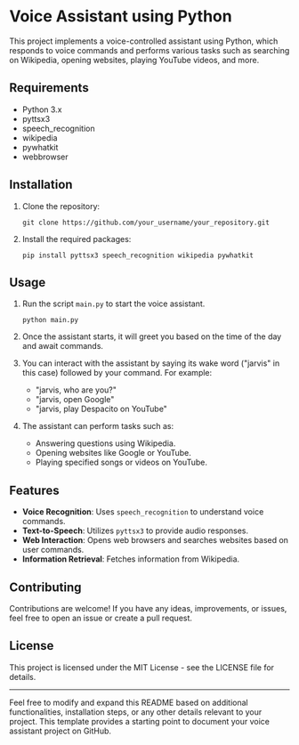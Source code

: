 
# Voice Assistant using Python

This project implements a voice-controlled assistant using Python, which responds to voice commands and performs various tasks such as searching on Wikipedia, opening websites, playing YouTube videos, and more.

## Requirements

- Python 3.x
- pyttsx3
- speech_recognition
- wikipedia
- pywhatkit
- webbrowser

## Installation

1. Clone the repository:
   ```
   git clone https://github.com/your_username/your_repository.git
   ```
   
2. Install the required packages:
   ```
   pip install pyttsx3 speech_recognition wikipedia pywhatkit
   ```

## Usage

1. Run the script `main.py` to start the voice assistant.

   ```
   python main.py
   ```

2. Once the assistant starts, it will greet you based on the time of the day and await commands.

3. You can interact with the assistant by saying its wake word ("jarvis" in this case) followed by your command. For example:
   - "jarvis, who are you?"
   - "jarvis, open Google"
   - "jarvis, play Despacito on YouTube"

4. The assistant can perform tasks such as:
   - Answering questions using Wikipedia.
   - Opening websites like Google or YouTube.
   - Playing specified songs or videos on YouTube.

## Features

- **Voice Recognition**: Uses `speech_recognition` to understand voice commands.
- **Text-to-Speech**: Utilizes `pyttsx3` to provide audio responses.
- **Web Interaction**: Opens web browsers and searches websites based on user commands.
- **Information Retrieval**: Fetches information from Wikipedia.

## Contributing

Contributions are welcome! If you have any ideas, improvements, or issues, feel free to open an issue or create a pull request.

## License

This project is licensed under the MIT License - see the LICENSE file for details.

---

Feel free to modify and expand this README based on additional functionalities, installation steps, or any other details relevant to your project. This template provides a starting point to document your voice assistant project on GitHub.
